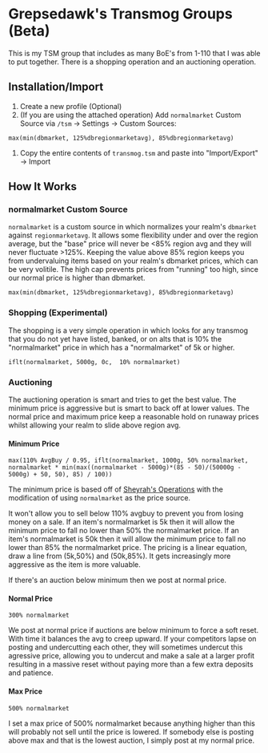 # Grepsedawk's Transmog Groups (Beta)

This is my TSM group that includes as many BoE's from 1-110 that I was able to put together. There is a shopping operation and an auctioning operation.

## Installation/Import

1. Create a new profile (Optional)
1. (If you are using the attached operation) Add `normalmarket` Custom Source via `/tsm` -> Settings -> Custom Sources:

```tsm
max(min(dbmarket, 125%dbregionmarketavg), 85%dbregionmarketavg)
```

1. Copy the entire contents of `transmog.tsm` and paste into "Import/Export" -> Import

## How It Works

### normalmarket Custom Source

`normalmarket` is a custom source in which normalizes your realm's `dbmarket` against `regionmarketavg`. It allows some flexibility under and over the region average, but the "base" price will never be <85% region avg and they will never fluctuate >125%. Keeping the value above 85% region keeps you from undervaluing items based on your realm's dbmarket prices, which can be very volitile. The high cap prevents prices from "running" too high, since our normal price is higher than dbmarket.

```tsm
max(min(dbmarket, 125%dbregionmarketavg), 85%dbregionmarketavg)
```

### Shopping (Experimental)

The shopping is a very simple operation in which looks for any transmog that you do not yet have listed, banked, or on alts that is 10% the "normalmarket" price in which has a "normalmarket" of 5k or higher.

```tsm
iflt(normalmarket, 5000g, 0c,  10% normalmarket)
```

### Auctioning

The auctioning operation is smart and tries to get the best value. The minimum price is aggressive but is smart to back off at lower values. The normal price and maximum price keep a reasonable hold on runaway prices whilst allowing your realm to slide above region avg.

#### Minimum Price

```tsm
max(110% AvgBuy / 0.95, iflt(normalmarket, 1000g, 50% normalmarket, normalmarket * min(max((normalmarket - 5000g)*(85 - 50)/(50000g - 5000g) + 50, 50), 85) / 100))
```

The minimum price is based off of [Sheyrah's Operations](https://www.reddit.com/r/woweconomy/comments/93hcpw/sheyrahs_transmog_operation_explained/) with the modification of using `normalmarket` as the price source.

It won't allow you to sell below 110% avgbuy to prevent you from losing money on a sale.
If an item's normalmarket is 5k then it will allow the minimum price to fall no lower than 50% the normalmarket price.
If an item's normalmarket is 50k then it will allow the minimum price to fall no lower than 85% the normalmarket price.
The pricing is a linear equation, draw a line from (5k,50%) and (50k,85%). It gets increasingly more aggressive as the item is more valuable.

If there's an auction below minimum then we post at normal price.


#### Normal Price

```tsm
300% normalmarket
```

We post at normal price if auctions are below minimum to force a soft reset. With time it balances the avg to creep upward. If your competitors lapse on posting and undercutting each other, they will sometimes undercut this agressive price, allowing you to undercut and make a sale at a larger profit resulting in a massive reset without paying more than a few extra deposits and patience.

#### Max Price

```tsm
500% normalmarket
```

I set a max price of 500% normalmarket because anything higher than this will probably not sell until the price is lowered. If somebody else is posting above max and that is the lowest auction, I simply post at my normal price.